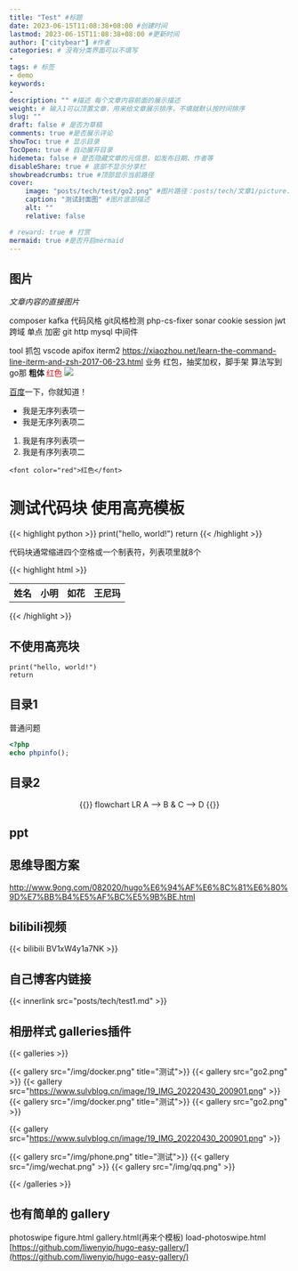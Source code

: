 ```yaml
---
title: "Test" #标题
date: 2023-06-15T11:08:38+08:00 #创建时间
lastmod: 2023-06-15T11:08:38+08:00 #更新时间
author: ["citybear"] #作者
categories: # 没有分类界面可以不填写
- 
tags: # 标签
- demo
keywords: 
- 
description: "" #描述 每个文章内容前面的展示描述
weight: # 输入1可以顶置文章，用来给文章展示排序，不填就默认按时间排序
slug: ""
draft: false # 是否为草稿
comments: true #是否展示评论
showToc: true # 显示目录
TocOpen: true # 自动展开目录
hidemeta: false # 是否隐藏文章的元信息，如发布日期、作者等
disableShare: true # 底部不显示分享栏
showbreadcrumbs: true #顶部显示当前路径
cover:
    image: "posts/tech/test/go2.png" #图片路径：posts/tech/文章1/picture.png
    caption: "测试封面图" #图片底部描述
    alt: ""
    relative: false

# reward: true # 打赏
mermaid: true #是否开启mermaid
---
```

## 图片
*文章内容的直接图片*

composer  kafka
代码风格 git风格检测 php-cs-fixer sonar
cookie session jwt 跨域 单点
加密
git
http
mysql
中间件

tool 抓包 vscode apifox iterm2  https://xiaozhou.net/learn-the-command-line-iterm-and-zsh-2017-06-23.html
业务 红包，抽奖加权，脚手架
算法写到go那
**粗体**
<font color="red">红色</font>
![](go2.png)

[百度](http://wwww.baidu.com)一下，你就知道！

+ 我是无序列表项一
+ 我是无序列表项二

1. 我是有序列表项一
2. 我是有序列表项二

`<font color="red">红色</font>`

# 测试代码块 使用高亮模板
{{< highlight python >}}
print("hello, world!")
return
{{< /highlight >}}

代码块通常缩进四个空格或一个制表符，列表项里就8个

{{< highlight html >}}
<table>
<tr>
    <th rowspan="2">姓名</th>
    <th>小明</th>
    <th>如花</th>
    <th>王尼玛</th>
</tr>
</table>
{{< /highlight >}}


## 不使用高亮块

    print("hello, world!")
    return

## 目录1
普通问题

``` php
<?php
echo phpinfo();
```

## 目录2

<div align="center">

{{<mermaid>}}
    flowchart LR
        A --> B & C --> D
{{</mermaid>}}   

</div>

## ppt

## 思维导图方案

http://www.9ong.com/082020/hugo%E6%94%AF%E6%8C%81%E6%80%9D%E7%BB%B4%E5%AF%BC%E5%9B%BE.html

## bilibili视频
{{< bilibili BV1xW4y1a7NK >}} 

## 自己博客内链接
{{< innerlink src="posts/tech/test1.md" >}}  

## 相册样式 galleries插件

{{< galleries >}}
<!-- 这里的相对目录 指的是相对于当前文件html public下的结构 不能显示gif-->
{{< gallery src="/img/docker.png" title="测试">}}
{{< gallery src="go2.png" >}}
{{< gallery src="https://www.sulvblog.cn/image/19_IMG_20220430_200901.png" >}}
{{< gallery src="/img/docker.png" title="测试">}}
{{< gallery src="go2.png" >}}
<!-- 这个html模板 目前最多展示6张，然后多余的会在最后一张轮播 第6张第一图 后面跟着数量+3  -->
{{< gallery src="https://www.sulvblog.cn/image/19_IMG_20220430_200901.png" >}}

{{< gallery src="/img/phone.png" title="测试">}}
{{< gallery src="/img/wechat.png" >}}
{{< gallery src="/img/qq.png" >}}

{{< /galleries >}}

## 也有简单的 gallery

photoswipe
figure.html gallery.html(再来个模板)
load-photoswipe.html
[https://github.com/liwenyip/hugo-easy-gallery/](https://github.com/liwenyip/hugo-easy-gallery/)